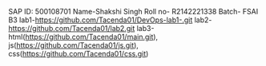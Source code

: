 SAP ID: 500108701
Name-Shakshi Singh
Roll no- R2142221338
Batch- FSAI B3
lab1-https://github.com/Tacenda01/DevOps-lab1-.git
lab2-https://github.com/Tacenda01/lab2.git
lab3-html(https://github.com/Tacenda01/main.git), js(https://github.com/Tacenda01/js.git), css(https://github.com/Tacenda01/css.git)
